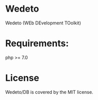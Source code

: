 # Wedeto
Wedeto (WEb DEvelopment TOolkit)

# Requirements:

php >= 7.0

# License

Wedeto/DB is covered by the MIT license.
